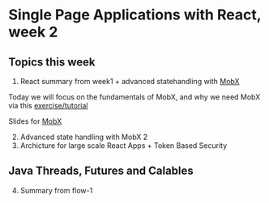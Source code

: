 # Single Page Applications with React, week 2
## Topics this week
1. React summary from week1 + advanced statehandling with [MobX](https://github.com/mobxjs/mobx)

Today we will focus on the fundamentals of MobX, and why we need MobX via this [exercise/tutorial](https://docs.google.com/document/d/1WsyQTcXsq_8B_6gUiHmVpPZMG9saoRjVw0pxSgFqOKU/edit?usp=sharing)

Slides for [MobX](http://slides3-plaul.rhcloud.com/state/stateHandling.html)

2. Advanced state handling with MobX 2
3. Archicture for large scale React Apps + Token Based Security

## Java Threads, Futures and Calables
4. Summary from flow-1


